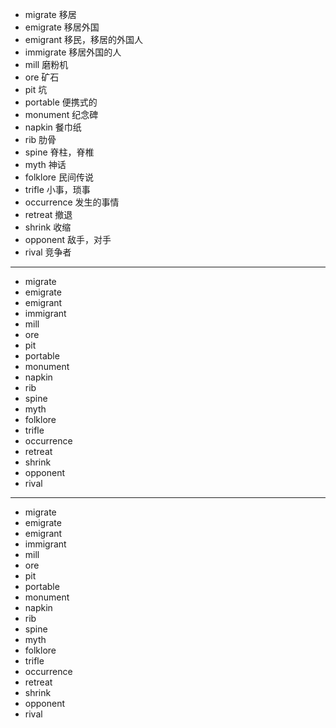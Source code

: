 - migrate  移居
- emigrate  移居外国
- emigrant  移民，移居的外国人
- immigrate  移居外国的人
- mill  磨粉机
- ore  矿石
- pit  坑
- portable  便携式的
- monument  纪念碑
- napkin  餐巾纸
- rib  肋骨
- spine  脊柱，脊椎
- myth  神话
- folklore  民间传说
- trifle  小事，琐事
- occurrence  发生的事情
- retreat  撤退
- shrink  收缩
- opponent  敌手，对手
- rival  竞争者
---
- migrate
- emigrate
- emigrant
- immigrant
- mill
- ore
- pit
- portable
- monument
- napkin
- rib
- spine
- myth
- folklore
- trifle
- occurrence
- retreat
- shrink
- opponent
- rival
---

- migrate
- emigrate
- emigrant
- immigrant
- mill
- ore
- pit
- portable
- monument
- napkin
- rib
- spine
- myth
- folklore
- trifle
- occurrence
- retreat
- shrink
- opponent
- rival
